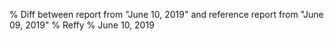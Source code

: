 % Diff between report from "June 10, 2019" and reference report from "June 09, 2019"
% Reffy
% June 10, 2019

